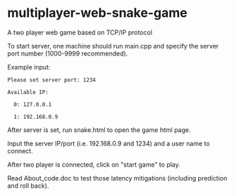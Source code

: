 # multiplayer-web-snake-game
A two player web game based on TCP/IP protocol

To start server, one machine should run main.cpp and specify the server port number (1000-9999 recommended).

  Example input:
  
    Please set server port: 1234
    
    Available IP:
    
      0: 127.0.0.1
      
      1: 192.168.0.9
      

After server is set, run snake.html to open the game html page.

Input the server IP/port (i.e. 192.168.0.9 and 1234) and a user name to connect.

After two player is connected, click on "start game" to play.


Read About_code.doc to test those latency mitigations (including prediction and roll back).
